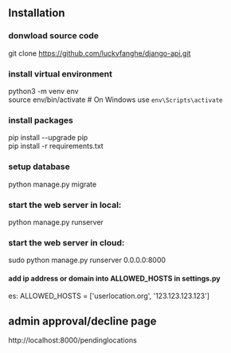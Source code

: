 ## Installation

### donwload source code
git clone https://github.com/luckyfanghe/django-api.git

### install virtual environment
python3 -m venv env <br/>
source env/bin/activate  # On Windows use `env\Scripts\activate`

### install packages
pip install --upgrade pip <br/>
pip install -r requirements.txt

### setup database
python manage.py migrate

### start the web server in local:
python manage.py runserver

### start the web server in cloud:
sudo python manage.py runserver 0.0.0.0:8000

#### add ip address or domain into ALLOWED_HOSTS in settings.py
es: ALLOWED_HOSTS = ['userlocation.org', '123.123.123.123']

## admin approval/decline page
http://localhost:8000/pendinglocations
